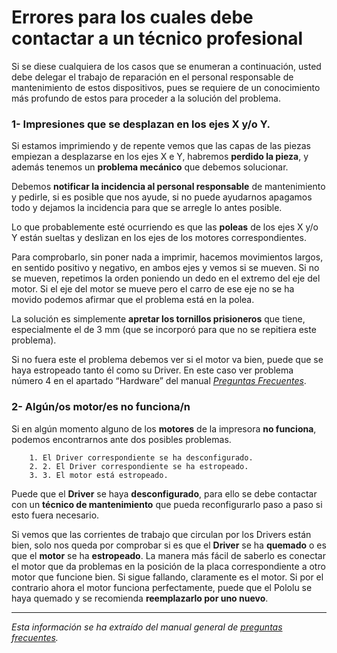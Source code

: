 # Errores para los cuales debe contactar a un técnico profesional


Si se diese cualquiera de los casos que se enumeran a continuación, usted debe delegar el trabajo de reparación en el personal responsable de mantenimiento de estos dispositivos, pues se requiere de un conocimiento más profundo de estos para proceder a la solución del problema.

###  1- **Impresiones que se desplazan en los ejes X y/o Y.**



Si estamos imprimiendo y de repente vemos que las capas de las piezas empiezan a desplazarse en los ejes X e Y, habremos **perdido la pieza**, y además tenemos un **problema mecánico** que debemos solucionar.

Debemos **notificar la incidencia al personal responsable** de mantenimiento y  pedirle, si es posible que nos ayude, si no puede ayudarnos apagamos todo y dejamos la incidencia para que se arregle lo antes posible.

Lo que probablemente esté ocurriendo es que las **poleas** de los ejes X y/o Y están sueltas y deslizan en los ejes de los motores correspondientes.

Para comprobarlo, sin poner nada a imprimir, hacemos movimientos largos, en sentido positivo y negativo, en ambos ejes y vemos si se mueven. Si no se mueven, repetimos la orden poniendo un dedo en el extremo del eje del motor. Si el eje del motor se mueve pero el carro de ese eje no se ha movido podemos afirmar que el problema está en la polea.

La solución es simplemente **apretar los tornillos prisioneros** que tiene, especialmente el de 3 mm (que se incorporó para que no se repitiera este problema).

Si no fuera este el problema debemos ver si el motor va bien, puede que se haya estropeado tanto él como su Driver. En este caso ver problema número 4 en el apartado “Hardware” del manual *[Preguntas Frecuentes](https://docs.google.com/document/d/120gY0sf4hBU7i_8BBuBpqSdxuIdomMd3wa2FF5AbxRI/pub#h.i6h61qdomgmm)*.


### **2- Algún/os motor/es no funciona/n**



Si en algún momento alguno de los **motores** de la impresora **no funciona**, podemos encontrarnos ante dos posibles problemas.

        1. El Driver correspondiente se ha desconfigurado.
        2. 2. El Driver correspondiente se ha estropeado.
        3. 3. El motor está estropeado.        

Puede que el **Driver** se haya **desconfigurado**, para ello se debe contactar con un **técnico de mantenimiento** que pueda reconfigurarlo paso a paso si esto fuera necesario.

Si vemos que las corrientes de trabajo que circulan por los Drivers están bien, solo nos queda por comprobar si es que el **Driver** se ha **quemado** o es que el **motor** se ha **estropeado**. La manera más fácil de saberlo es conectar el motor que da problemas en la posición de la placa correspondiente a otro motor que funcione bien. Si sigue fallando, claramente es el motor. Si por el contrario ahora el motor funciona perfectamente, puede que el Pololu se haya quemado y se recomienda **reemplazarlo por uno nuevo**.



---


*Esta información se ha extraído del manual general de [preguntas frecuentes](https://docs.google.com/document/d/120gY0sf4hBU7i_8BBuBpqSdxuIdomMd3wa2FF5AbxRI/pub#h.i6h61qdomgmm).*